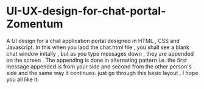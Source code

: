 # UI-UX-design-for-chat-portal-Zomentum
A UI design for a chat application portal designed in HTML , CSS and Javascript.
In this when you laod the chat.html file , you shall see a blank chat window initally , but as you type messages down , they are appended on the screen .
The appending is done in alternating pattern i.e. the first message appended is from your side and second from the other person's side and the same way it continues.
just go through this basic layout , I hope you all like it.

